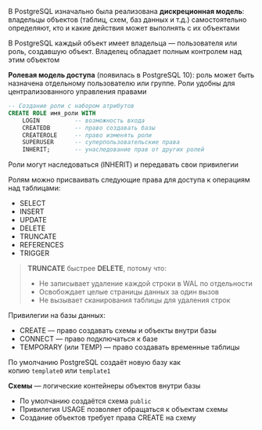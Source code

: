 В PostgreSQL изначально была реализована **дискреционная модель**: владельцы объектов (таблиц, схем, баз данных и т.д.) самостоятельно определяют, кто и какие действия может выполнять с их объектами

В PostgreSQL каждый объект имеет владельца — пользователя или роль, создавшую объект. Владелец обладает полным контролем над этим объектом

**Ролевая модель доступа** (появилась в PostgreSQL 10): роль может быть назначена отдельному пользователю или группе. Роли удобны для централизованного управления правами

```sql
-- Создание роли с набором атрибутов
CREATE ROLE имя_роли WITH
    LOGIN          -- возможность входа
    CREATEDB       -- право создавать базы
    CREATEROLE     -- право изменять роли
    SUPERUSER      -- суперпользовательские права
    INHERIT;       -- унаследование прав от других ролей
```

Роли могут наследоваться (INHERIT) и передавать свои привилегии

Ролям можно присваивать следующие права для доступа к операциям над таблицами:

- SELECT
- INSERT
- UPDATE
- DELETE
- TRUNCATE
- REFERENCES
- TRIGGER

> **TRUNCATE** быстрее **DELETE**, потому что:
> 
> - Не записывает удаление каждой строки в WAL по отдельности
> - Освобождает целые страницы данных за один вызов
> - Не вызывает сканирования таблицы для удаления строк

Привилегии на базы данных:

- CREATE — право создавать схемы и объекты внутри базы
- CONNECT — право подключаться к базе
- TEMPORARY (или TEMP) — право создавать временные таблицы

По умолчанию PostgreSQL создаёт новую базу как копию `template0` или `template1`

**Схемы** — логические контейнеры объектов внутри базы

- По умолчанию создаётся схема `public`
- Привилегия USAGE позволяет обращаться к объектам схемы
- Создание объектов требует права CREATE на схему